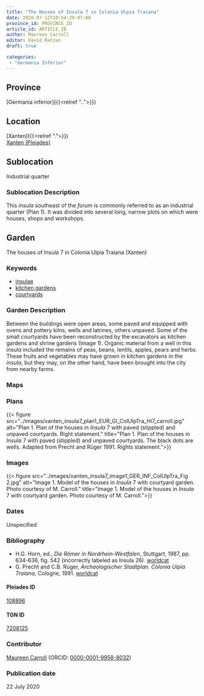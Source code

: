 ```yaml
---
title: "The Houses of Insula 7 in Colonia Ulpia Traiana"
date: 2020-07-12T10:54:29-07:00
province_id: PROVINCE_ID
article_id: ARTICLE_ID
author: Maureen Carroll
editor: David Ratzan
draft: true

categories:
 - "Germania Inferior"
---
```


## Province
[Germania inferior]({{<relref "..">}})

## Location

[Xanten]({{<relref ".">}}) \
[Xanten (Pleiades)](https://pleiades.stoa.org/places/108896)

<!--### Location Description-->

<!-- LEAVE THIS BLANK FOR NOW -->

## Sublocation
Industrial quarter

### Sublocation Description

This *insula* southeast of the *forum* is commonly referred to as an industrial quarter (Plan 1). It was divided into several long, narrow plots on which were houses, shops and workshops.  

## Garden

The houses of Insula 7 in Colonia Ulpia Traiana (Xanten)

### Keywords

- [insulae](http://vocab.getty.edu/page/aat/300000325)
- [kitchen gardens](http://vocab.getty.edu/page/aat/300008110)
- [courtyards](http://vocab.getty.edu/page/aat/300004095)

### Garden Description
Between the buildings were open areas, some paved and equipped with ovens and pottery kilns, wells and latrines, others unpaved. Some of the small courtyards have been reconstructed by the excavators as kitchen gardens and shrine gardens (Image 1). Organic material from a well in this *insula* included the remains of peas, beans, lentils, apples, pears and herbs.  These fruits and vegetables may have grown in kitchen gardens in the *insula*, but they may, on the other hand, have been brought into the city from nearby farms.

### Maps

<!--
{{< figure src="IMG_URL" alt="ALT_TEXT" title="CAPTION" >}}
-->

### Plans
{{< figure src="../images/xanten_insula7_plan1_EUR_GI_ColUlpTra_Hi7_carroll.jpg" alt="Plan 1. Plan of the houses in *Insula* 7 with paved (stippled) and unpaved courtyards. Right statement." title="Plan 1. Plan of the houses in *Insula* 7 with paved (stippled) and unpaved courtyards. The black dots are wells. Adapted from Precht and Rüger 1991. Rights statement.">}}

### Images
{{< figure src="../images/xanten_insula7_image1_GER_INF_ColUlpTra_Fig 2.jpg" alt="Image 1. Model of the houses in *Insula* 7 with courtyard garden. Photo courtesy of M. Carroll." title="Image 1. Model of the houses in *Insula* 7 with courtyard garden. Photo courtesy of M. Carroll.">}}

### Dates
Unspecified

### Bibliography
- H.G. Horn, ed., *Die Römer in Nordrhein-Westfalen*, Stuttgart, 1987, pp. 634-636, fig. 542 (incorrectly labeled as Insula 26). [worldcat](http://www.worldcat.org/oclc/462024461)
- G. Precht and C.B. Rüger, *Archaologischer Stadtplan. Colonia Ulpia Traiana*, Cologne, 1991. [worldcat](http://www.worldcat.org/oclc/28844426)

<!--#### Periodo ID-->

<!-- [PERIODO_ID](https://pleiades.stoa.org/places/PLEIADES_ID) -->

#### Pleiades ID

[108896](https://pleiades.stoa.org/places/108896)

#### TGN ID
[7208125](http://vocab.getty.edu/page/tgn/7208125)

### Contributor

[Maureen Carroll](link) (ORCID: [0000-0001-9958-8032](https://orcid.org/0000-0001-9958-8032))  

### Publication date
22 July 2020

<!--### Related articles-->

<!-- Links to other related articles. Leave blank for now -->